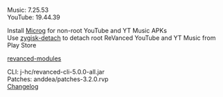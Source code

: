 Music: 7.25.53  
YouTube: 19.44.39  

Install [Microg](https://github.com/ReVanced/GmsCore/releases) for non-root YouTube and YT Music APKs  
Use [zygisk-detach](https://github.com/j-hc/zygisk-detach) to detach root ReVanced YouTube and YT Music from Play Store  

[revanced-modules](https://github.com/elohim-etz/revanced-modules)
  
CLI: j-hc/revanced-cli-5.0.0-all.jar  
Patches: anddea/patches-3.2.0.rvp  
[Changelog](https://github.com/anddea/revanced-patches/releases/tag/v3.2.0)  
